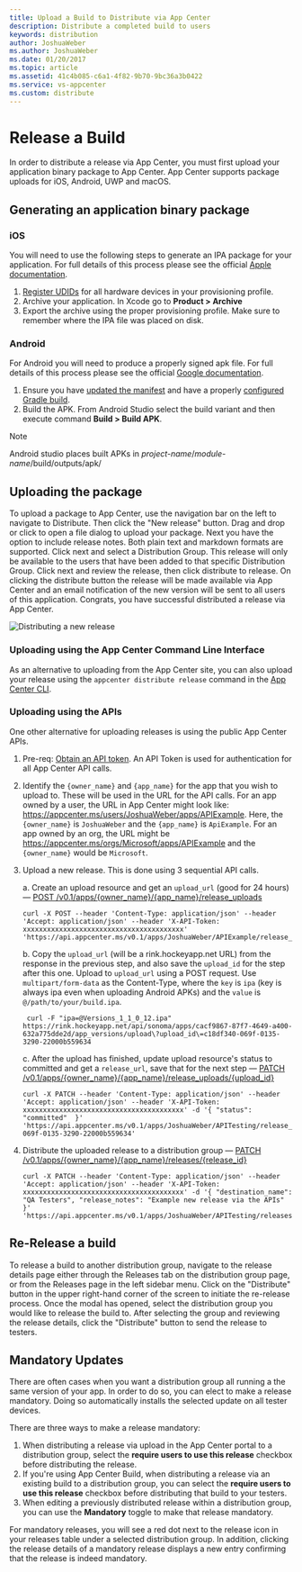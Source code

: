 ```yaml
---
title: Upload a Build to Distribute via App Center
description: Distribute a completed build to users
keywords: distribution
author: JoshuaWeber
ms.author: JoshuaWeber
ms.date: 01/20/2017
ms.topic: article
ms.assetid: 41c4b085-c6a1-4f82-9b70-9bc36a3b0422
ms.service: vs-appcenter
ms.custom: distribute
---
```


# Release a Build

In order to distribute a release via App Center, you must first upload your application binary package to App Center. App Center supports package uploads for iOS, Android, UWP and macOS.

## Generating an application binary package

### iOS

You will need to use the following steps to generate an IPA package for your application. For full details of this process please see the official [Apple documentation][apple-ipa].

1. [Register UDIDs][apple-devices] for all hardware devices in your provisioning profile.
2. Archive your application. In Xcode go to **Product > Archive**
3. Export the archive using the proper provisioning profile. Make sure to remember where the IPA file was placed on disk.

### Android

For Android you will need to produce a properly signed apk file. For full details of this process please see the official [Google documentation][google-apk].

1. Ensure you have [updated the manifest][android-manifest] and have a properly [configured Gradle build][gradle-config].
2. Build the APK. From Android Studio select the build variant and then execute command **Build > Build APK**.

> [!NOTE]
> Android studio places built APKs in *project-name*/*module-name*/build/outputs/apk/

## Uploading the package

To upload a package to App Center, use the navigation bar on the left to navigate to Distribute. Then click the "New release" button. Drag and drop or click to open a file dialog to upload your package. Next you have the option to include release notes. Both plain text and markdown formats are supported. Click next and select a Distribution Group. This release will only be available to the users that have been added to that specific Distribution Group. Click next and review the release, then click distribute to release. On clicking the distribute button the release will be made available via App Center and an email notification of the new version will be sent to all users of this application. Congrats, you have successful distributed a release via App Center.

![Distributing a new release](~/distribution/images/distribution_new-release-button.png)

### Uploading using the App Center Command Line Interface

As an alternative to uploading from the App Center site, you can also upload your release using the `appcenter distribute release` command in the [App Center CLI][appcenter-cli].

### Uploading using the APIs

One other alternative for uploading releases is using the public App Center APIs.

1. Pre-req: [Obtain an API token][api-token-docs]. An API Token is used for authentication for all App Center API calls.
2. Identify the `{owner_name}` and `{app_name}` for the app that you wish to upload to. These will be used in the URL for the API calls. For an app owned by a user, the URL in App Center might look like: https://appcenter.ms/users/JoshuaWeber/apps/APIExample. Here, the `{owner_name}` is `JoshuaWeber` and the `{app_name}` is `ApiExample`. For an app owned by an org, the URL might be <https://appcenter.ms/orgs/Microsoft/apps/APIExample> and the `{owner_name}` would be `Microsoft`.
3. Upload a new release. This is done using 3 sequential API calls.

    a. Create an upload resource and get an `upload_url` (good for 24 hours) — [POST /v0.1/apps/{owner_name}/{app_name}/release_uploads][POST_releaseUpload]

    ```shell
    curl -X POST --header 'Content-Type: application/json' --header 'Accept: application/json' --header 'X-API-Token: xxxxxxxxxxxxxxxxxxxxxxxxxxxxxxxxxxxxxxxx' 'https://api.appcenter.ms/v0.1/apps/JoshuaWeber/APIExample/release_uploads'
    ```

    b. Copy the `upload_url` (will be a rink.hockeyapp.net URL) from the response in the previous step, and also save the `upload_id` for the step after this one. Upload to `upload_url` using a POST request. Use `multipart/form-data` as the Content-Type, where the `key` is `ipa` (key is always ipa even when uploading Android APKs) and the `value` is `@/path/to/your/build.ipa`.

    ```shell
     curl -F "ipa=@Versions_1_1_0_12.ipa" https://rink.hockeyapp.net/api/sonoma/apps/cacf9867-87f7-4649-a400-632a775dde2d/app_versions/upload\?upload_id\=c18df340-069f-0135-3290-22000b559634
     ```

    c. After the upload has finished, update upload resource's status to committed and get a `release_url`, save that for the next step — [PATCH /v0.1/apps/{owner_name}/{app_name}/release_uploads/{upload_id}][PATCH_updateReleaseUpload]

    ```shell
    curl -X PATCH --header 'Content-Type: application/json' --header 'Accept: application/json' --header 'X-API-Token: xxxxxxxxxxxxxxxxxxxxxxxxxxxxxxxxxxxxxxxx' -d '{ "status": "committed"  }' 'https://api.appcenter.ms/v0.1/apps/JoshuaWeber/APITesting/release_uploads/c18df340-069f-0135-3290-22000b559634'
    ```

4. Distribute the uploaded release to a distribution group — [PATCH /v0.1/apps/{owner_name}/{app_name}/releases/{release_id}][PATCH_updateRelease]

    ```shell
    curl -X PATCH --header 'Content-Type: application/json' --header 'Accept: application/json' --header 'X-API-Token: xxxxxxxxxxxxxxxxxxxxxxxxxxxxxxxxxxxxxxxx' -d '{ "destination_name": "QA Testers", "release_notes": "Example new release via the APIs" }' 'https://api.appcenter.ms/v0.1/apps/JoshuaWeber/APITesting/releases/2'
    ```

## Re-Release a build

To release a build to another distribution group, navigate to the release details page either through the Releases tab on the distribution group page, or from the Releases page in the left sidebar menu. Click on the "Distribute" button in the upper right-hand corner of the screen to initiate the re-release process. Once the modal has opened, select the distribution group you would like to release the build to. After selecting the group and reviewing the release details, click the "Distribute" button to send the release to testers.  

## Mandatory Updates

There are often cases when you want a distribution group all running a the same version of your app. In order to do so, you can elect to make a release mandatory. Doing so automatically installs the selected update on all tester devices.

There are three ways to make a release mandatory:

1. When distributing a release via upload in the App Center portal to a distribution group, select the **require users to use this release** checkbox before distributing the release.
2. If you're using App Center Build, when distributing a release via an existing build to a distribution group, you can select the **require users to use this release** checkbox before distributing that build to your testers.
3. When editing a previously distributed release within a distribution group, you can use the **Mandatory** toggle to make that release mandatory.

For mandatory releases, you will see a red dot next to the release icon in your releases table under a selected distribution group. In addition, clicking the release details of a mandatory release displays a new entry confirming that the release is indeed mandatory.

[apple-ipa]: https://developer.apple.com/library/content/documentation/IDEs/Conceptual/AppDistributionGuide/TestingYouriOSApp/TestingYouriOSApp.html#//apple_ref/doc/uid/TP40012582-CH8-SW1
[apple-devices]: ./auto-provisioning.md
[google-apk]: https://developer.android.com/studio/publish/preparing.html
[gradle-config]: https://developer.android.com/studio/build/build-variants.html
[android-manifest]: https://developer.android.com/guide/topics/manifest/manifest-intro.html
[api-token-docs]: ~/api-docs/index.md
[appcenter-cli]: https://github.com/Microsoft/appcenter-cli
[POST_releaseUpload]: http://openapi.appcenter.ms/#/distribute/releaseUploads_create
[PATCH_updateReleaseUpload]: http://openapi.appcenter.ms/#/distribute/releaseUploads_complete
[PATCH_updateRelease]: http://openapi.appcenter.ms/#/distribute/releases_update
